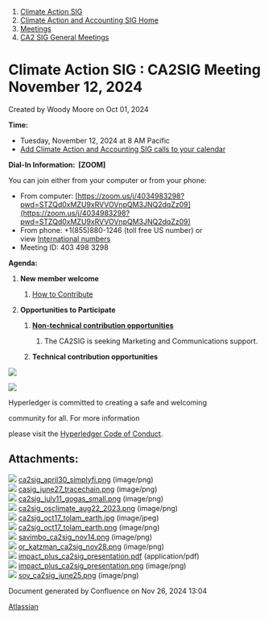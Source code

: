 1. [Climate Action SIG](index.html)
2. [Climate Action and Accounting SIG Home](Climate-Action-and-Accounting-SIG-Home_19005445.html)
3. [Meetings](Meetings_19005583.html)
4. [CA2 SIG General Meetings](CA2-SIG-General-Meetings_19006785.html)

# Climate Action SIG : CA2SIG Meeting November 12, 2024

Created by Woody Moore on Oct 01, 2024

**Time:**

- Tuesday, November 12, 2024 at 8 AM Pacific
- [Add Climate Action and Accounting SIG calls to your calendar](https://lists.hyperledger.org/g/climate-sig/ics/invite.ics?repeatid=24572)

**Dial-In Information:  \[ZOOM]**

You can join either from your computer or from your phone:

- From computer: [https://zoom.us/j/4034983298?pwd=STZQd0xMZU9xRVVOVnpQM3JNQ2dqZz09](https://zoom.us/j/4034983298?pwd=STZQd0xMZU9xRVVOVnpQM3JNQ2dqZz09)
- From phone: +1(855)880-1246 (toll free US number) or view [International numbers](https://zoom.us/u/bAaJoyznp)
- Meeting ID: 403 498 3298

**Agenda:**

1. **New member welcome**
   
   1. [How to Contribute](https://lf-hyperledger.atlassian.net/wiki/display/CASIG/How+to+Contribute)
2. **Opportunities to Participate**
   
   1. **[Non-technical contribution opportunities](https://lf-hyperledger.atlassian.net/wiki/display/CASIG/Non-technical+Contribution+Opportunities)**
      
      1. The CA2SIG is seeking Marketing and Communications support.
   2. **Technical contribution opportunities**

![](https://wiki.hyperledger.org/download/attachments/29034696/Antitrustnotice.png?version=1&modificationDate=1581695654000&api=v2)

![](https://wiki.hyperledger.org/download/attachments/2392771/welcome.png?version=2&modificationDate=1572450107000&api=v2)

Hyperledger is committed to creating a safe and welcoming

community for all. For more information

please visit the [Hyperledger Code of Conduct](https://lf-hyperledger.atlassian.net/wiki/spaces/HYP/pages/19595281/Hyperledger+Code+of+Conduct).

## Attachments:

![](images/icons/bullet_blue.gif) [ca2sig\_april30\_simplyfi.png](attachments/24346625/24346639.png) (image/png)  
![](images/icons/bullet_blue.gif) [casig\_june27\_tracechain.png](attachments/24346625/24346642.png) (image/png)  
![](images/icons/bullet_blue.gif) [ca2sig\_july11\_gogas\_small.png](attachments/24346625/24346645.png) (image/png)  
![](images/icons/bullet_blue.gif) [ca2sig\_osclimate\_aug22\_2023.png](attachments/24346625/24346648.png) (image/png)  
![](images/icons/bullet_blue.gif) [ca2sig\_oct17\_tolam\_earth.jpg](attachments/24346625/24346651.jpg) (image/jpeg)  
![](images/icons/bullet_blue.gif) [ca2sig\_oct17\_tolam\_earth.png](attachments/24346625/24346654.png) (image/png)  
![](images/icons/bullet_blue.gif) [savimbo\_ca2sig\_nov14.png](attachments/24346625/24346657.png) (image/png)  
![](images/icons/bullet_blue.gif) [or\_katzman\_ca2sig\_nov28.png](attachments/24346625/24346660.png) (image/png)  
![](images/icons/bullet_blue.gif) [impact\_plus\_ca2sig\_presentation.pdf](attachments/24346625/24346663.pdf) (application/pdf)  
![](images/icons/bullet_blue.gif) [impact\_plus\_ca2sig\_presentation.png](attachments/24346625/24346666.png) (image/png)  
![](images/icons/bullet_blue.gif) [sov\_ca2sig\_june25.png](attachments/24346625/24346669.png) (image/png)

Document generated by Confluence on Nov 26, 2024 13:04

[Atlassian](http://www.atlassian.com/)
